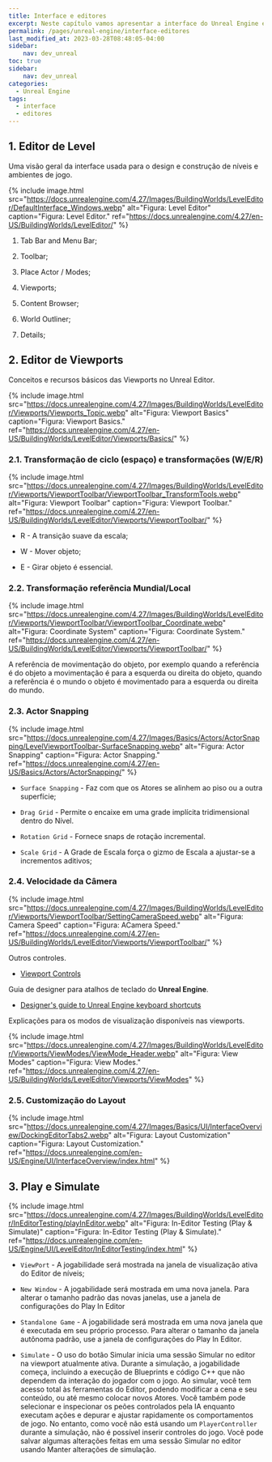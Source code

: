 ```yaml
---
title: Interface e editores
excerpt: Neste capítulo vamos apresentar a interface do Unreal Engine e seus editores de trabalho.
permalink: /pages/unreal-engine/interface-editores
last_modified_at: 2023-03-28T08:48:05-04:00
sidebar:
    nav: dev_unreal
toc: true  
sidebar:
    nav: dev_unreal
categories:
  - Unreal Engine
tags:
  - interface
  - editores
---
```


## 1. Editor de Level

Uma visão geral da interface usada para o design e construção de níveis e ambientes de jogo.

{% include image.html
    src="https://docs.unrealengine.com/4.27/Images/BuildingWorlds/LevelEditor/DefaultInterface_Windows.webp"
    alt="Figura: Level Editor"
    caption="Figura: Level Editor."
    ref="https://docs.unrealengine.com/4.27/en-US/BuildingWorlds/LevelEditor/"
%}

1. Tab Bar and Menu Bar;

2. Toolbar;

3. Place Actor / Modes;

4. Viewports;

5. Content Browser;

6. World Outliner;

7. Details;

## 2. Editor de Viewports

Conceitos e recursos básicos das Viewports no Unreal Editor.

{% include image.html
    src="https://docs.unrealengine.com/4.27/Images/BuildingWorlds/LevelEditor/Viewports/Viewports_Topic.webp"
    alt="Figura: Viewport Basics"
    caption="Figura: Viewport Basics."
    ref="https://docs.unrealengine.com/4.27/en-US/BuildingWorlds/LevelEditor/Viewports/Basics/"
%}

### 2.1. Transformação de ciclo (espaço) e transformações (W/E/R)

{% include image.html
    src="https://docs.unrealengine.com/4.27/Images/BuildingWorlds/LevelEditor/Viewports/ViewportToolbar/ViewportToolbar_TransformTools.webp"
    alt="Figura: Viewport Toolbar"
    caption="Figura: Viewport Toolbar."
    ref="https://docs.unrealengine.com/4.27/en-US/BuildingWorlds/LevelEditor/Viewports/ViewportToolbar/"
%}

- R - A transição suave da escala;

- W - Mover objeto;

- E - Girar objeto é essencial.

### 2.2. Transformação referência Mundial/Local

{% include image.html
    src="https://docs.unrealengine.com/4.27/Images/BuildingWorlds/LevelEditor/Viewports/ViewportToolbar/ViewportToolbar_Coordinate.webp"
    alt="Figura: Coordinate System"
    caption="Figura: Coordinate System."
    ref="https://docs.unrealengine.com/4.27/en-US/BuildingWorlds/LevelEditor/Viewports/ViewportToolbar/"
%}

A referência de movimentação do objeto, por exemplo quando a referência é do objeto a movimentação é para a esquerda ou direita do objeto, quando a referência é o mundo o objeto é movimentado para a esquerda ou direita do mundo.

### 2.3. Actor Snapping

{% include image.html
    src="https://docs.unrealengine.com/4.27/Images/Basics/Actors/ActorSnapping/LevelViewportToolbar-SurfaceSnapping.webp"
    alt="Figura: Actor Snapping"
    caption="Figura: Actor Snapping."
    ref="https://docs.unrealengine.com/4.27/en-US/Basics/Actors/ActorSnapping/"
%}

- `Surface Snapping` - Faz com que os Atores se alinhem ao piso ou a outra superfície;

- `Drag Grid` - Permite o encaixe em uma grade implícita tridimensional dentro do Nível.

- `Rotation Grid` - Fornece snaps de rotação incremental.

- `Scale Grid` - A Grade de Escala força o gizmo de Escala a ajustar-se a incrementos aditivos;

### 2.4. Velocidade da Câmera

{% include image.html
    src="https://docs.unrealengine.com/4.27/Images/BuildingWorlds/LevelEditor/Viewports/ViewportToolbar/SettingCameraSpeed.webp"
    alt="Figura: Camera Speed"
    caption="Figura: ACamera Speed."
    ref="https://docs.unrealengine.com/4.27/en-US/BuildingWorlds/LevelEditor/Viewports/ViewportToolbar/"
%}

Outros controles.

- [Viewport Controls](https://docs.unrealengine.com/en-US/Engine/UI/LevelEditor/Viewports/ViewportControls/index.html)

Guia de designer para atalhos de teclado do **Unreal Engine**.

- [Designer's guide to Unreal Engine keyboard shortcuts](https://www.unrealengine.com/en-US/tech-blog/designer-s-guide-to-unreal-engine-keyboard-shortcuts "Designer's guide to Unreal Engine keyboard shortcuts")

Explicações para os modos de visualização disponíveis nas viewports.

{% include image.html
    src="https://docs.unrealengine.com/4.27/Images/BuildingWorlds/LevelEditor/Viewports/ViewModes/ViewMode_Header.webp"
    alt="Figura: View Modes"
    caption="Figura: View Modes."
    ref="https://docs.unrealengine.com/4.27/en-US/BuildingWorlds/LevelEditor/Viewports/ViewModes"
%}

### 2.5. Customização do Layout

{% include image.html
    src="https://docs.unrealengine.com/4.27/Images/Basics/UI/InterfaceOverview/DockingEditorTabs2.webp"
    alt="Figura: Layout Customization"
    caption="Figura: Layout Customization."
    ref="https://docs.unrealengine.com/en-US/Engine/UI/InterfaceOverview/index.html"
%}

## 3. Play e Simulate

{% include image.html
    src="https://docs.unrealengine.com/4.27/Images/BuildingWorlds/LevelEditor/InEditorTesting/playInEditor.webp"
    alt="Figura: In-Editor Testing (Play & Simulate)"
    caption="Figura: In-Editor Testing (Play & Simulate)."
    ref="https://docs.unrealengine.com/en-US/Engine/UI/LevelEditor/InEditorTesting/index.html"
%}

- `ViewPort` -  A jogabilidade será mostrada na janela de visualização ativa do Editor de níveis;

- `New Window` - A jogabilidade será mostrada em uma nova janela. Para alterar o tamanho padrão das novas janelas, use a janela de configurações do Play In Editor

- `Standalone Game` - A jogabilidade será mostrada em uma nova janela que é executada em seu próprio processo. Para alterar o tamanho da janela autônoma padrão, use a janela de configurações do Play In Editor.

- `Simulate` - O uso do botão Simular inicia uma sessão Simular no editor na viewport atualmente ativa. Durante a simulação, a jogabilidade começa, incluindo a execução de Blueprints e código C++ que não dependem da interação do jogador com o jogo. Ao simular, você tem acesso total às ferramentas do Editor, podendo modificar a cena e seu conteúdo, ou até mesmo colocar novos Atores. Você também pode selecionar e inspecionar os peões controlados pela IA enquanto executam ações e depurar e ajustar rapidamente os comportamentos de jogo. No entanto, como você não está usando um `PlayerController` durante a simulação, não é possível inserir controles do jogo. Você pode salvar algumas alterações feitas em uma sessão Simular no editor usando Manter alterações de simulação.
